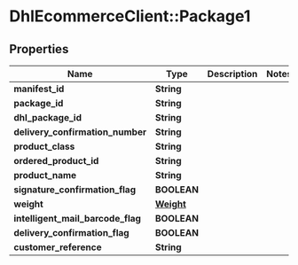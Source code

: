# DhlEcommerceClient::Package1

## Properties
Name | Type | Description | Notes
------------ | ------------- | ------------- | -------------
**manifest_id** | **String** |  |
**package_id** | **String** |  |
**dhl_package_id** | **String** |  |
**delivery_confirmation_number** | **String** |  |
**product_class** | **String** |  |
**ordered_product_id** | **String** |  |
**product_name** | **String** |  |
**signature_confirmation_flag** | **BOOLEAN** |  |
**weight** | [**Weight**](Weight.md) |  |
**intelligent_mail_barcode_flag** | **BOOLEAN** |  |
**delivery_confirmation_flag** | **BOOLEAN** |  |
**customer_reference** | **String** |  |


